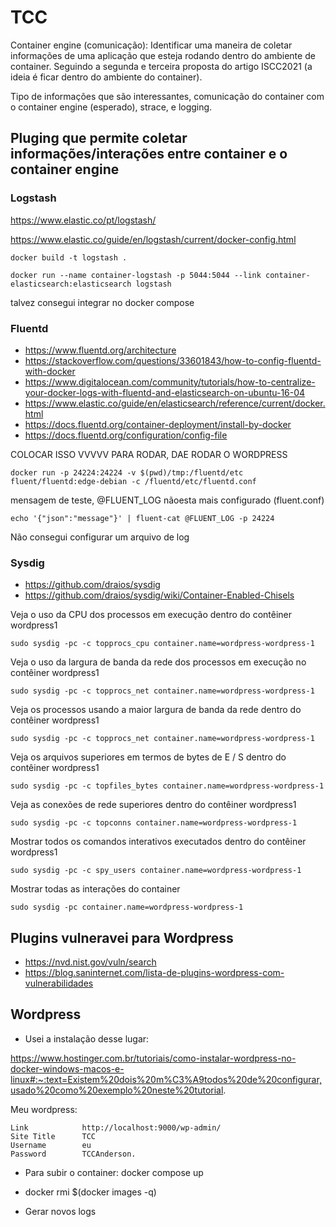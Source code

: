 # TCC

Container engine (comunicação): Identificar uma maneira de coletar informações de uma aplicação que esteja rodando dentro do 
ambiente de container. Seguindo a segunda e terceira proposta do artigo ISCC2021 (a ideia é ficar dentro do ambiente do container). 

Tipo de informações que são interessantes, comunicação do container com o container engine (esperado), strace, e logging.

## Pluging que permite coletar informações/interações entre container e o container engine

### Logstash
https://www.elastic.co/pt/logstash/ 

https://www.elastic.co/guide/en/logstash/current/docker-config.html

    docker build -t logstash .

    docker run --name container-logstash -p 5044:5044 --link container-elasticsearch:elasticsearch logstash

talvez consegui integrar no docker compose

### Fluentd 
* https://www.fluentd.org/architecture
* https://stackoverflow.com/questions/33601843/how-to-config-fluentd-with-docker
* https://www.digitalocean.com/community/tutorials/how-to-centralize-your-docker-logs-with-fluentd-and-elasticsearch-on-ubuntu-16-04
* https://www.elastic.co/guide/en/elasticsearch/reference/current/docker.html
* https://docs.fluentd.org/container-deployment/install-by-docker
* https://docs.fluentd.org/configuration/config-file

COLOCAR ISSO VVVVV PARA RODAR, DAE RODAR O WORDPRESS 

    docker run -p 24224:24224 -v $(pwd)/tmp:/fluentd/etc fluent/fluentd:edge-debian -c /fluentd/etc/fluentd.conf

mensagem de teste, @FLUENT_LOG nãoesta mais configurado (fluent.conf)

    echo '{"json":"message"}' | fluent-cat @FLUENT_LOG -p 24224

Não consegui configurar um arquivo de log

### Sysdig
* https://github.com/draios/sysdig
* https://github.com/draios/sysdig/wiki/Container-Enabled-Chisels

Veja o uso da CPU dos processos em execução dentro do contêiner wordpress1

    sudo sysdig -pc -c topprocs_cpu container.name=wordpress-wordpress-1

Veja o uso da largura de banda da rede dos processos em execução no contêiner wordpress1

    sudo sysdig -pc -c topprocs_net container.name=wordpress-wordpress-1

Veja os processos usando a maior largura de banda da rede dentro do contêiner wordpress1

    sudo sysdig -pc -c topprocs_net container.name=wordpress-wordpress-1

Veja os arquivos superiores em termos de bytes de E / S dentro do contêiner wordpress1

    sudo sysdig -pc -c topfiles_bytes container.name=wordpress-wordpress-1

Veja as conexões de rede superiores dentro do contêiner wordpress1

    sudo sysdig -pc -c topconns container.name=wordpress-wordpress-1

Mostrar todos os comandos interativos executados dentro do contêiner wordpress1

    sudo sysdig -pc -c spy_users container.name=wordpress-wordpress-1

Mostrar todas as interações do container

    sudo sysdig -pc container.name=wordpress-wordpress-1

## Plugins vulneravei para Wordpress

* https://nvd.nist.gov/vuln/search
* https://blog.saninternet.com/lista-de-plugins-wordpress-com-vulnerabilidades

## Wordpress

* Usei a instalação desse lugar:

https://www.hostinger.com.br/tutoriais/como-instalar-wordpress-no-docker-windows-macos-e-linux#:~:text=Existem%20dois%20m%C3%A9todos%20de%20configurar,usado%20como%20exemplo%20neste%20tutorial.

Meu wordpress:

    Link            http://localhost:9000/wp-admin/
    Site Title      TCC
    Username        eu
    Password        TCCAnderson.

* Para subir o container:
    docker compose up

* docker rmi $(docker images -q)

* Gerar novos logs